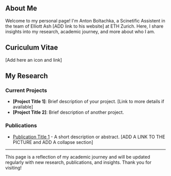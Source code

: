 ## About Me

Welcome to my personal page! I'm Anton Boltachka, a Scinetific Assistent in the team of Elliott Ash [ADD link to his website] at ETH Zurich. Here, I share insights into my research, academic journey, and more about who I am.

## Curiculum Vitae

[Add here an icon and link]

## My Research

### Current Projects

- **[Project Title 1]**: Brief description of your project. [Link to more details if available]
- **[Project Title 2]**: Brief description of another project.

### Publications

- [Publication Title 1](link-to-publication) - A short description or abstract. [ADD A LINK TO THE PICTURE and ADD A collapse section]


---

This page is a reflection of my academic journey and will be updated regularly with new research, publications, and insights. Thank you for visiting!
